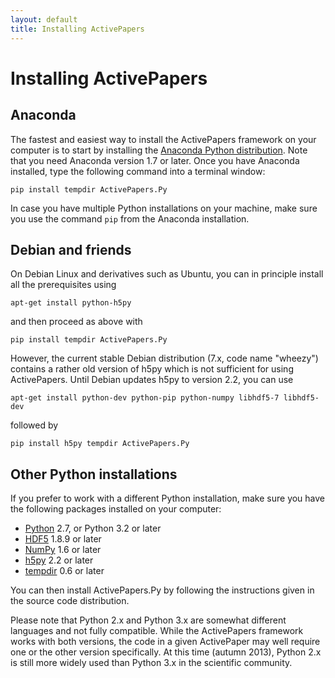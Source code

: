```yaml
---
layout: default
title: Installing ActivePapers
---
```


# Installing ActivePapers

## Anaconda

The fastest and easiest way to install the ActivePapers framework on
your computer is to start by installing the
[Anaconda Python distribution](https://store.continuum.io/cshop/anaconda/).
Note that you need Anaconda version 1.7 or later. Once you have
Anaconda installed, type the following command into a terminal window:

```
pip install tempdir ActivePapers.Py
```

In case you have multiple Python installations on your machine, make
sure you use the command `pip` from the Anaconda installation.

## Debian and friends

On Debian Linux and derivatives such as Ubuntu, you can in principle
install all the prerequisites using

```
apt-get install python-h5py
```

and then proceed as above with

```
pip install tempdir ActivePapers.Py
```

However, the current stable Debian distribution (7.x, code name "wheezy")
contains a rather old version of h5py which is not sufficient for using
ActivePapers. Until Debian updates h5py to version 2.2, you can use

```
apt-get install python-dev python-pip python-numpy libhdf5-7 libhdf5-dev
```

followed by

```
pip install h5py tempdir ActivePapers.Py
```


## Other Python installations

If you prefer to work with a different Python installation, make sure
you have the following packages installed on your computer:

 * [Python](http://www.python.org/) 2.7, or Python 3.2 or later
 * [HDF5](http://www.hdfgroup.org/) 1.8.9 or later
 * [NumPy](http://www.numpy.org/) 1.6 or later
 * [h5py](http://www.h5py.org/) 2.2 or later
 * [tempdir](https://pypi.python.org/pypi/tempdir/0.6) 0.6 or later

You can then install ActivePapers.Py by following the instructions
given in the source code distribution.

Please note that Python 2.x and Python 3.x are somewhat different
languages and not fully compatible. While the ActivePapers framework
works with both versions, the code in a given ActivePaper may well
require one or the other version specifically. At this time
(autumn 2013), Python 2.x is still more widely used than Python 3.x
in the scientific community.
